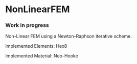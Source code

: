 # NonLinearFEM
### Work in progress

Non-Linear FEM using a Newton-Raphson iterative scheme.


Implemented Elements:
Hex8

Implemented Material:
Neo-Hooke
